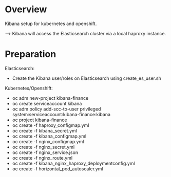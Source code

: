 # Overview
Kibana setup for kubernetes and openshift.

--> Kibana will access the Elasticsearch cluster via a local haproxy instance.

# Preparation
Elasticsearch:
- Create the Kibana user/roles on Elasticsearch using create_es_user.sh

Kubernetes/Openshift:
- oc adm new-project kibana-finance
- oc create serviceaccount kibana
- oc adm policy add-scc-to-user privileged system:serviceaccount:kibana-finance:kibana
- oc project kibana-finance
- oc create -f haproxy_configmap.yml
- oc create -f kibana_secret.yml
- oc create -f kibana_configmap.yml
- oc create -f nginx_configmap.yml
- oc create -f nginx_secret.yml
- oc create -f nginx_service.json
- oc create -f nginx_route.yml
- oc create -f kibana_nginx_haproxy_deploymentconfig.yml
- oc create -f horizontal_pod_autoscaler.yml
